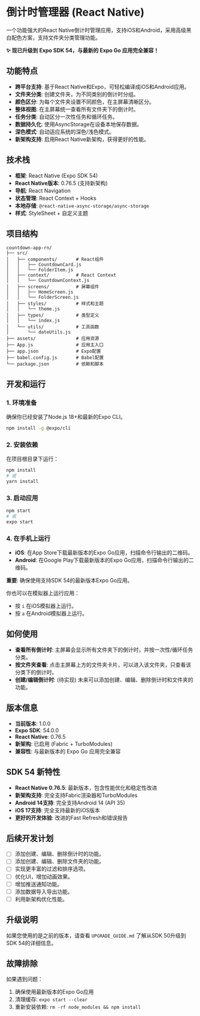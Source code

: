 # 倒计时管理器 (React Native)

一个功能强大的React Native倒计时管理应用，支持iOS和Android，采用高级黑白配色方案，支持文件夹分类管理功能。

**✨ 现已升级到 Expo SDK 54，与最新的 Expo Go 应用完全兼容！**

## 功能特点

- **跨平台支持**: 基于React Native和Expo，可轻松编译成iOS和Android应用。
- **文件夹分类**: 创建文件夹，为不同类别的倒计时分组。
- **颜色区分**: 为每个文件夹设置不同颜色，在主屏幕清晰区分。
- **整体视图**: 在主屏幕统一查看所有文件夹下的倒计时。
- **任务分类**: 自动区分一次性任务和循环任务。
- **数据持久化**: 使用AsyncStorage在设备本地保存数据。
- **深色模式**: 自动适应系统的深色/浅色模式。
- **新架构支持**: 启用React Native新架构，获得更好的性能。

## 技术栈

- **框架**: React Native (Expo SDK 54)
- **React Native版本**: 0.76.5 (支持新架构)
- **导航**: React Navigation
- **状态管理**: React Context + Hooks
- **本地存储**: `@react-native-async-storage/async-storage`
- **样式**: StyleSheet + 自定义主题

## 项目结构

```
countdown-app-rn/
├── src/
│   ├── components/       # React组件
│   │   ├── CountdownCard.js
│   │   └── FolderItem.js
│   ├── context/          # React Context
│   │   └── CountdownContext.js
│   ├── screens/          # 屏幕组件
│   │   ├── HomeScreen.js
│   │   └── FolderScreen.js
│   ├── styles/           # 样式和主题
│   │   └── theme.js
│   ├── types/            # 类型定义
│   │   └── index.js
│   └── utils/            # 工具函数
│       └── dateUtils.js
├── assets/               # 应用资源
├── App.js                # 应用主入口
├── app.json              # Expo配置
├── babel.config.js       # Babel配置
└── package.json          # 依赖和脚本
```

## 开发和运行

### 1. 环境准备

确保你已经安装了Node.js 18+和最新的Expo CLI。

```bash
npm install -g @expo/cli
```

### 2. 安装依赖

在项目根目录下运行：

```bash
npm install
# 或
yarn install
```

### 3. 启动应用

```bash
npm start
# 或
expo start
```

### 4. 在手机上运行

- **iOS**: 在App Store下载最新版本的Expo Go应用，扫描命令行输出的二维码。
- **Android**: 在Google Play下载最新版本的Expo Go应用，扫描命令行输出的二维码。

**重要**: 确保使用支持SDK 54的最新版本Expo Go应用。

你也可以在模拟器上运行应用：

- 按 `i` 在iOS模拟器上运行。
- 按 `a` 在Android模拟器上运行。

## 如何使用

- **查看所有倒计时**: 主屏幕会显示所有文件夹下的倒计时，并按一次性/循环任务分类。
- **按文件夹查看**: 点击主屏幕上方的文件夹卡片，可以进入该文件夹，只查看该分类下的倒计时。
- **创建/编辑倒计时**: (待实现) 未来可以添加创建、编辑、删除倒计时和文件夹的功能。

## 版本信息

- **当前版本**: 1.0.0
- **Expo SDK**: 54.0.0
- **React Native**: 0.76.5
- **新架构**: 已启用 (Fabric + TurboModules)
- **兼容性**: 与最新版本的 Expo Go 应用完全兼容

## SDK 54 新特性

- **React Native 0.76.5**: 最新版本，包含性能优化和稳定性改进
- **新架构支持**: 完全支持Fabric渲染器和TurboModules
- **Android 14支持**: 完全支持Android 14 (API 35)
- **iOS 17支持**: 完全支持最新的iOS版本
- **更好的开发体验**: 改进的Fast Refresh和错误报告

## 后续开发计划

- [ ] 添加创建、编辑、删除倒计时的功能。
- [ ] 添加创建、编辑、删除文件夹的功能。
- [ ] 实现更丰富的过滤和排序选项。
- [ ] 优化UI，增加动画效果。
- [ ] 增加推送通知功能。
- [ ] 添加数据导入导出功能。
- [ ] 利用新架构优化性能。

## 升级说明

如果您使用的是之前的版本，请查看 `UPGRADE_GUIDE.md` 了解从SDK 50升级到SDK 54的详细信息。

## 故障排除

如果遇到问题：

1. 确保使用最新版本的Expo Go应用
2. 清理缓存: `expo start --clear`
3. 重新安装依赖: `rm -rf node_modules && npm install`

